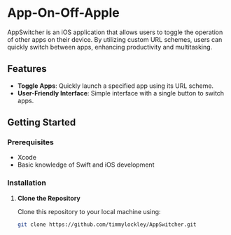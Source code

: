 # App-On-Off-Apple

AppSwitcher is an iOS application that allows users to toggle the operation of other apps on their device. By utilizing custom URL schemes, users can quickly switch between apps, enhancing productivity and multitasking.

## Features

- **Toggle Apps**: Quickly launch a specified app using its URL scheme.
- **User-Friendly Interface**: Simple interface with a single button to switch apps.

## Getting Started

### Prerequisites

- Xcode
- Basic knowledge of Swift and iOS development

### Installation

1. **Clone the Repository**

   Clone this repository to your local machine using:

   ```bash
   git clone https://github.com/timmylockley/AppSwitcher.git
